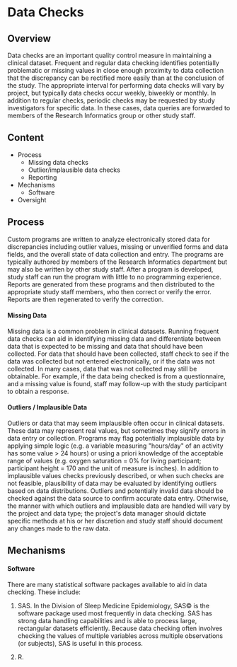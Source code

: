 Data Checks
===========

Overview
--------
Data checks are an important quality control measure in maintaining a clinical dataset. Frequent and regular data checking identifies potentially problematic or missing values in close enough proximity to data collection that the discrepancy can be rectified more easily than at the conclusion of the study. The appropriate interval for performing data checks will vary by project, but typically data checks occur weekly, biweekly or monthly. In addition to regular checks, periodic checks may be requested by study investigators for specific data. In these cases, data queries are forwarded to members of the Research Informatics group or other study staff.


Content
-------

* Process
  - Missing data checks
  - Outlier/implausible data checks
  - Reporting
* Mechanisms
  - Software
* Oversight

Process
----------------
Custom programs are written to analyze electronically stored data for discrepancies including outlier values, missing or unverified forms and data fields, and the overall state of data collection and entry. The programs are typically authored by members of the Research Informatics department but may also be written by other study staff. After a program is developed, study staff can run the program with little to no programming experience. Reports are generated from these programs and then distributed to the appropriate study staff members, who then correct or verify the error. Reports are then regenerated to verify the correction.

#### Missing Data
Missing data is a common problem in clinical datasets. Running frequent data checks can aid in identifying missing data and differentiate between data that is expected to be missing and data that should have been collected. For data that should have been collected, staff check to see if the data was collected but not entered electronically, or if the data was not collected. In many cases, data that was not collected may still be obtainable. For example, if the data being checked is from a questionnaire, and a missing value is found, staff may follow-up with the study participant to obtain a response.

#### Outliers / Implausible Data
Outliers or data that may seem implausible often occur in clinical datasets. These data may represent real values, but sometimes they signify errors in data entry or collection. Programs may flag potentially implausible data by applying simple logic (e.g. a variable measuring "hours/day" of an activity has some value > 24 hours) or using a priori knowledge of the acceptable range of values (e.g. oxygen saturation = 0% for living participant; participant height = 170 and the unit of measure is inches). In addition to implausible values checks previously described, or when such checks are not feasible, plausibility of data may be evaluated by identifying outliers based on data distributions. Outliers and potentially invalid data should be checked against the data source to confirm accurate data entry. Otherwise, the manner with which outliers and implausible data are handled will vary by the project and data type; the project's data manager should dictate specific methods at his or her discretion and study staff should document any changes made to the raw data.


Mechanisms
----------

#### Software
There are many statistical software packages available to aid in data checking. These include:

1. SAS. In the Division of Sleep Medicine Epidemiology, SAS© is the software package used most frequently in data checking. SAS has strong data handling capabilities and is able to process large, rectangular datasets efficiently. Because data checking often involves checking the values of multiple variables across multiple observations (or subjects), SAS is useful in this process.

2. R.

